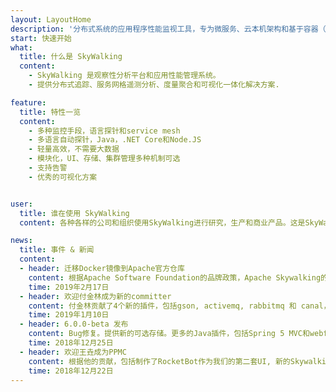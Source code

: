 ```yaml
---
layout: LayoutHome
description: '分布式系统的应用程序性能监视工具，专为微服务、云本机架构和基于容器（Docker、K8s、Mesos）架构而设计。'
start: 快速开始
what:
  title: 什么是 SkyWalking
  content:
    - SkyWalking 是观察性分析平台和应用性能管理系统。
    - 提供分布式追踪、服务网格遥测分析、度量聚合和可视化一体化解决方案.

feature:
  title: 特性一览
  content:
    - 多种监控手段，语言探针和service mesh
    - 多语言自动探针，Java，.NET Core和Node.JS
    - 轻量高效，不需要大数据
    - 模块化，UI、存储、集群管理多种机制可选
    - 支持告警
    - 优秀的可视化方案


user:
  title: 谁在使用 SkyWalking
  content: 各种各样的公司和组织使用SkyWalking进行研究，生产和商业产品。这是SkyWalking 的用户墙

news:
  title: 事件 & 新闻
  content:
  - header: 迁移Docker镜像到Apache官方仓库
    content: 根据Apache Software Foundation的品牌政策，Apache Skywalking的所有docker镜像将会从skywalking迁移到apache中。
    time: 2019年2月17日
  - header: 欢迎付金林成为新的committer
    content: 付金林贡献了4个新的插件，包括gson, activemq, rabbitmq 和 canal，使得SkyWalking支持所有的主流开源MQ。同时提供了部分文档和BUG修复。SkyWalking PPMC基于这些贡献，接纳他成为新的committer。
    time: 2019年1月10日
  - header: 6.0.0-beta 发布
    content: Bug修复。提供新的可选存储。更多的Java插件，包括Spring 5 MVC和webflux。
    time: 2018年12月25日
  - header: 欢迎王垚成为PPMC
    content: 根据他的贡献，包括制作了RocketBot作为我们的第二套UI, 新的Skywalking官网和下一版本中非常酷的链路追踪页面.他已被接纳为SkyWalking PPMC。欢迎。
    time: 2018年12月22日
---
```

